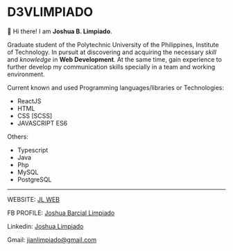 # D3VLIMPIADO

👋 Hi there! I am **Joshua B. Limpiado**.

Graduate student of the Polytechnic University of the Philippines, Institute of Technology.
In pursuit at discovering and acquiring the necessary *skill* and *knowledge* in **Web Development**. At the same time, gain experience to further develop my communication skills specially in a team and working environment. 

Current known and used Programming languages/libraries or Technologies:
- ReactJS
- HTML
- CSS [SCSS]
- JAVASCRIPT ES6

Others:
- Typescript
- Java
- Php
- MySQL
- PostgreSQL
<hr>

WEBSITE: [JL WEB](https://d3vlimpiado.netlify.app/)

FB PROFILE: [Joshua Barcial Limpiado](https://www.facebook.com/josh.limpiado)

Linkedin: [Joshua Limpiado](https://www.linkedin.com/in/joshua-limpiado-2000/)

Gmail: [jianlimpiado@gmail.com](mailto:jianlimpiado@gmail.com)
